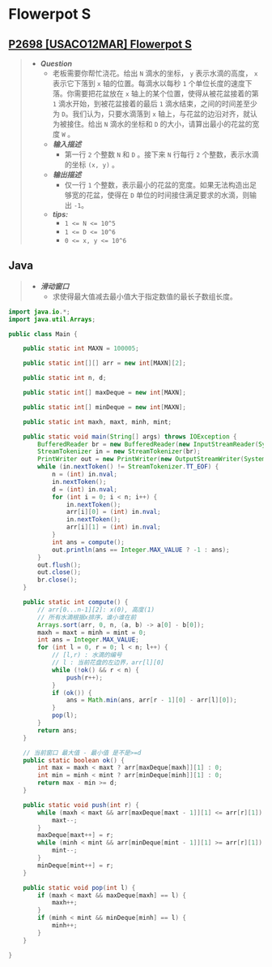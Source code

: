 # Flowerpot S

## [P2698 [USACO12MAR] Flowerpot S](https://www.luogu.com.cn/problem/P2698)

> - ***Question***
>   - 老板需要你帮忙浇花。给出 `N` 滴水的坐标， `y` 表示水滴的高度， `x` 表示它下落到 `x` 轴的位置。每滴水以每秒 `1` 个单位长度的速度下落。你需要把花盆放在 `x` 轴上的某个位置，使得从被花盆接着的第 `1` 滴水开始，到被花盆接着的最后 `1` 滴水结束，之间的时间差至少为 `D`。我们认为，只要水滴落到 `x` 轴上，与花盆的边沿对齐，就认为被接住。给出 `N` 滴水的坐标和 `D` 的大小，请算出最小的花盆的宽度 `W` 。
>   - ***输入描述***
>     - 第一行 `2` 个整数 `N` 和 `D` 。接下来 `N` 行每行 `2` 个整数，表示水滴的坐标 `(x, y)` 。
>   - ***输出描述***
>     - 仅一行 `1` 个整数，表示最小的花盆的宽度。如果无法构造出足够宽的花盆，使得在 `D` 单位的时间接住满足要求的水滴，则输出 `-1`。
>   - ***tips:***
>     - `1 <= N <= 10^5`
>     - `1 <= D <= 10^6`
>     - `0 <= x, y <= 10^6`

## Java

> - ***滑动窗口***
>   - 求使得最大值减去最小值大于指定数值的最长子数组长度。

```java
import java.io.*;
import java.util.Arrays;

public class Main {

    public static int MAXN = 100005;

    public static int[][] arr = new int[MAXN][2];

    public static int n, d;

    public static int[] maxDeque = new int[MAXN];

    public static int[] minDeque = new int[MAXN];

    public static int maxh, maxt, minh, mint;

    public static void main(String[] args) throws IOException {
        BufferedReader br = new BufferedReader(new InputStreamReader(System.in));
        StreamTokenizer in = new StreamTokenizer(br);
        PrintWriter out = new PrintWriter(new OutputStreamWriter(System.out));
        while (in.nextToken() != StreamTokenizer.TT_EOF) {
            n = (int) in.nval;
            in.nextToken();
            d = (int) in.nval;
            for (int i = 0; i < n; i++) {
                in.nextToken();
                arr[i][0] = (int) in.nval;
                in.nextToken();
                arr[i][1] = (int) in.nval;
            }
            int ans = compute();
            out.println(ans == Integer.MAX_VALUE ? -1 : ans);
        }
        out.flush();
        out.close();
        br.close();
    }

    public static int compute() {
        // arr[0...n-1][2]: x(0), 高度(1)
        // 所有水滴根据x排序，谁小谁在前
        Arrays.sort(arr, 0, n, (a, b) -> a[0] - b[0]);
        maxh = maxt = minh = mint = 0;
        int ans = Integer.MAX_VALUE;
        for (int l = 0, r = 0; l < n; l++) {
            // [l,r) : 水滴的编号
            // l : 当前花盘的左边界，arr[l][0]
            while (!ok() && r < n) {
                push(r++);
            }
            if (ok()) {
                ans = Math.min(ans, arr[r - 1][0] - arr[l][0]);
            }
            pop(l);
        }
        return ans;
    }

    // 当前窗口 最大值 - 最小值 是不是>=d
    public static boolean ok() {
        int max = maxh < maxt ? arr[maxDeque[maxh]][1] : 0;
        int min = minh < mint ? arr[minDeque[minh]][1] : 0;
        return max - min >= d;
    }

    public static void push(int r) {
        while (maxh < maxt && arr[maxDeque[maxt - 1]][1] <= arr[r][1]) {
            maxt--;
        }
        maxDeque[maxt++] = r;
        while (minh < mint && arr[minDeque[mint - 1]][1] >= arr[r][1]) {
            mint--;
        }
        minDeque[mint++] = r;
    }

    public static void pop(int l) {
        if (maxh < maxt && maxDeque[maxh] == l) {
            maxh++;
        }
        if (minh < mint && minDeque[minh] == l) {
            minh++;
        }
    }

}
```
